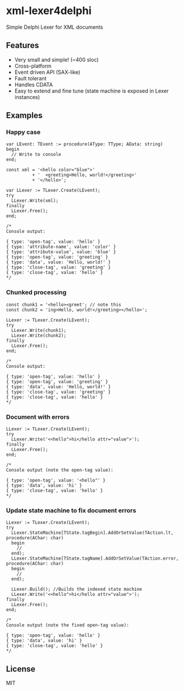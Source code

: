 # xml-lexer4delphi
Simple Delphi Lexer for XML documents

## Features
- Very small and simple! (~400 sloc)
- Cross-platform
- Event driven API (SAX-like)
- Fault tolerant
- Handles CDATA
- Easy to extend and fine tune (state machine is exposed in Lexer instances)

## Examples

### Happy case

```delphi
var LEvent: TEvent := procedure(AType: TType; AData: string)
begin
  // Write to console
end;
  
const xml = '<hello color="blue">'
          + '  <greeting>Hello, world!</greeting>'
          + '</hello>';

var LLexer := TLexer.Create(LEvent);
try
  LLexer.Write(xml);
finally
  LLexer.Free();
end;

/*
Console output:

{ type: 'open-tag', value: 'hello' }
{ type: 'attribute-name', value: 'color' }
{ type: 'attribute-value', value: 'blue' }
{ type: 'open-tag', value: 'greeting' }
{ type: 'data', value: 'Hello, world!' }
{ type: 'close-tag', value: 'greeting' }
{ type: 'close-tag', value: 'hello' }
*/
```
### Chunked processing

```delphi
const chunk1 = '<hello><greet'; // note this
const chunk2 = 'ing>Hello, world!</greeting></hello>';

LLexer := TLexer.Create(LEvent);
try
  LLexer.Write(chunk1);
  LLexer.Write(chunk2);
finally
  LLexer.Free();
end;

/*
Console output:

{ type: 'open-tag', value: 'hello' }
{ type: 'open-tag', value: 'greeting' }
{ type: 'data', value: 'Hello, world!' }
{ type: 'close-tag', value: 'greeting' }
{ type: 'close-tag', value: 'hello' }
*/
```

### Document with errors

```delphi
LLexer := TLexer.Create(LEvent);
try
  LLexer.Write('<<hello">hi</hello attr="value">');
finally
  LLexer.Free();
end;

/*
Console output (note the open-tag value):

{ type: 'open-tag', value: '<hello"' }
{ type: 'data', value: 'hi' }
{ type: 'close-tag', value: 'hello' }
*/
```

### Update state machine to fix document errors

```delphi
LLexer := TLexer.Create(LEvent);
try
  LLexer.StateMachine[TState.tagBegin].AddOrSetValue(TAction.lt, procedure(AChar: char)
  begin 
    //
  end);
  LLexer.StateMachine[TState.tagName].AddOrSetValue(TAction.error, procedure(AChar: char) 
  begin 
    //
  end);

  LLexer.Build(); //Builds the indexed state machine
  LLexer.Write('<<hello">hi</hello attr="value">');
finally
  LLexer.Free();
end;

/*
Console output (note the fixed open-tag value):

{ type: 'open-tag', value: 'hello' }
{ type: 'data', value: 'hi' }
{ type: 'close-tag', value: 'hello' }
*/
```

## License

MIT
